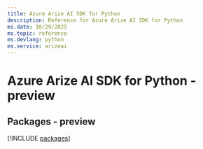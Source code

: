 ```yaml
---
title: Azure Arize AI SDK for Python
description: Reference for Azure Arize AI SDK for Python
ms.date: 10/29/2025
ms.topic: reference
ms.devlang: python
ms.service: arizeai
---
```

# Azure Arize AI SDK for Python - preview
## Packages - preview
[!INCLUDE [packages](arize-ai-index.md)]
